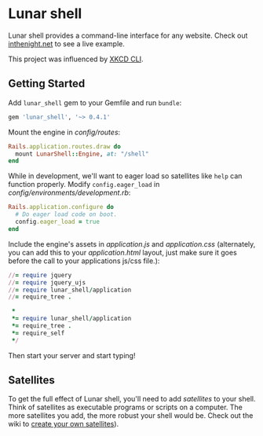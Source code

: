 # Lunar shell

Lunar shell provides a command-line interface for any website. Check out
[inthenight.net](http://inthenight.net/) to see a live example.

This project was influenced by [XKCD CLI](http://uni.xkcd.com/).

## Getting Started

Add `lunar_shell` gem to your Gemfile and run `bundle`:

```ruby
gem 'lunar_shell', '~> 0.4.1'
```

Mount the engine in _config/routes_:

```ruby
Rails.application.routes.draw do
  mount LunarShell::Engine, at: "/shell"
end
```

While in development, we'll want to eager load so satellites like `help` can
function properly. Modify `config.eager_load` in
_config/environments/development.rb_:

```ruby
Rails.application.configure do
  # Do eager load code on boot.
  config.eager_load = true
end
```

Include the engine's assets in _application.js_ and _application.css_
(alternately, you can add this to your _application.html_ layout, just make sure
it goes before the call to your applications js/css file.):

```ruby
//= require jquery
//= require jquery_ujs
//= require lunar_shell/application
//= require_tree .
```

```ruby
 *
 *= require lunar_shell/application
 *= require_tree .
 *= require_self
 */
```

Then start your server and start typing!

## Satellites

To get the full effect of Lunar shell, you'll need to add _satellites_ to your
shell. Think of satellites as executable programs or scripts on a computer. The
more satellites you add, the more robust your shell would be. Check out the wiki
to [create your own satellites](https://github.com/davenguyen/lunar-shell/wiki/Hello,-Satellite!-(a-gentleman's-guide-to-creating-your-first-satellite))).
